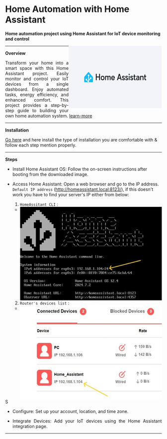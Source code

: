 # Home Automation with Home Assistant
**Home automation project using Home Assistant for IoT device monitoring and control**

<img align = "right" width="300" height="200" src="./docs/logo.jpg">

----

<div align="justify"> 

**Overview**

Transform your home into a smart space with this Home Assistant project. Easily monitor and control your IoT devices from a single dashboard. Enjoy automated tasks, energy efficiency, and enhanced comfort. This project provides a step-by-step guide to building your own home automation system. [learn-more](https://www.home-assistant.io/)

</div>

----

**Installation**
  
[Go here](https://www.home-assistant.io/installation/) and here install the type of installation you are comfortable with & follow each step mention properly.

</div>

----

<div align="left">
  
**Steps**

- Install Home Assistant OS: Follow the on-screen instructions after booting from the downloaded image.
- Access Home Assistant: Open a web browser and go to the IP address. 
    `Default IP address` (http://homeassistant.local:8123/), if this doesn't work you have to find your server's IP either from below:

  1. `HomeAssitant CLI` : 
    - <img align = "left" width="600" height="300" src="./docs/CLI.jpg">
  2. `Router's devices list` : 
    - <img align = "left" width="600" height="300" src="./docs/RouterList.jpg ">

</div>

----
S
<div align="justify"> 
  
- Configure: Set up your account, location, and time zone.

- Integrate Devices: Add your IoT devices using the Home Assistant integration page.
  
</div>

----

